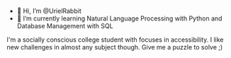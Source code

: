 - 👋 Hi, I’m @UrielRabbit
- 🌱 I’m currently learning Natural Language Processing with Python and Database Management with SQL

I'm a socially conscious college student with focuses in accessibility. 
I like new challenges in almost any subject though.
Give me a puzzle to solve ;)


